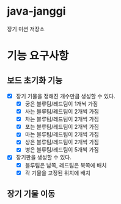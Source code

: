 # java-janggi

장기 미션 저장소

# 기능 요구사항

## 보드 초기화 기능
- [x] 장기 기물을 정해진 개수만큼 생성할 수 있다.
  - [x] 궁은 블루팀/레드팀이 1개씩 가짐
  - [x] 사는 블루팀/레드팀이 2개씩 가짐
  - [x] 차는 블루팀/레드팀이 2개씩 가짐
  - [x] 포는 블루팀/레드팀이 2개씩 가짐
  - [x] 마는 블루팀/레드팀이 2개씩 가짐
  - [x] 상은 블루팀/레드팀이 2개씩 가짐
  - [x] 병은 블루팀/레드팀이 5개씩 가짐
- [x] 장기판을 생성할 수 있다.
  - [x] 블루팀은 남쪽, 레드팀은 북쪽에 배치
  - [x] 각 기물을 고정된 위치에 배치

## 장기 기물 이동

